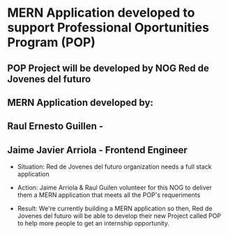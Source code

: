 # MERN Application developed to support Professional Oportunities Program (POP)

## POP Project will be developed by NOG Red de Jovenes del futuro

## MERN Application developed by:

## Raul Ernesto Guillen -

## Jaime Javier Arriola - Frontend Engineer

- Situation: Red de Jovenes del futuro organization needs a full stack application

- Action: Jaime Arriola & Raul Guilen volunteer for this NOG to deliver them a MERN application that meets all the POP's requeriments

- Result: We're currently building a MERN application so then, Red de Jovenes del futuro will be able to develop their new Project called POP to help more people to get an internship opportunity.

